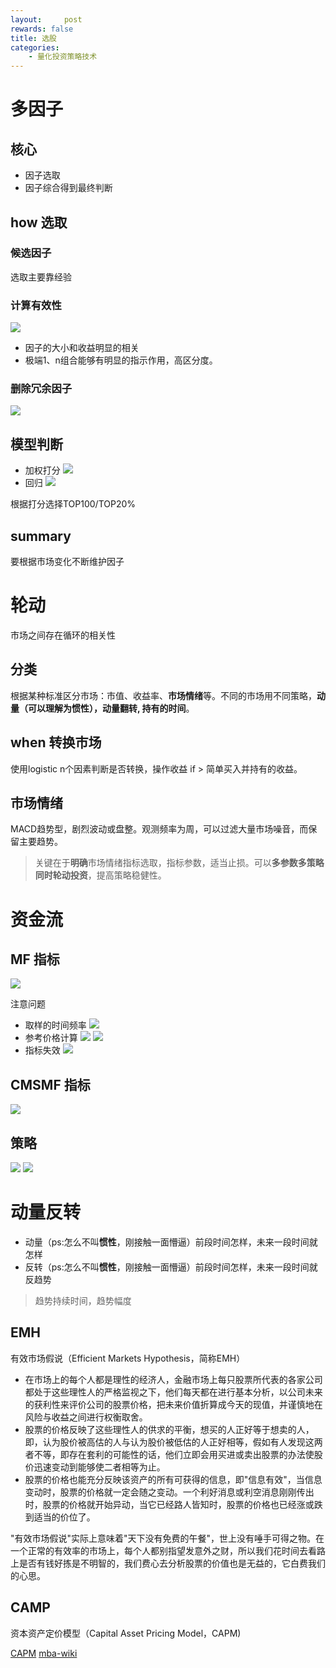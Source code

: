 ```yaml
---
layout:     post
rewards: false
title: 选股
categories:
    - 量化投资策略技术
---
```

# 多因子

## 核心
- 因子选取
- 因子综合得到最终判断

## how 选取

### 候选因子
选取主要靠经验

### 计算有效性
![](https://ws3.sinaimg.cn/large/006tNc79gy1fz8gjiib6wj30u00zqtms.jpg)
- 因子的大小和收益明显的相关
- 极端1、n组合能够有明显的指示作用，高区分度。

### 删除冗余因子
![](https://ws4.sinaimg.cn/large/006tNc79gy1fz8hpr6ghfj314r0u0qiv.jpg)


## 模型判断
- 加权打分
![](https://ws2.sinaimg.cn/large/006tNc79gy1fz8fv0dmizj31ea05y0w3.jpg)
- 回归
![](https://ws2.sinaimg.cn/large/006tNc79gy1fz8fwlsf7rj31eo0b6wjx.jpg)

根据打分选择TOP100/TOP20%

## summary
要根据市场变化不断维护因子


# 轮动

市场之间存在循环的相关性

## 分类
根据某种标准区分市场：市值、收益率、**市场情绪**等。不同的市场用不同策略，**动量（可以理解为惯性），动量翻转, 持有的时间**。

## when 转换市场
使用logistic n个因素判断是否转换，操作收益 if > 简单买入并持有的收益。

## 市场情绪
MACD趋势型，剧烈波动或盘整。观测频率为周，可以过滤大量市场噪音，而保留主要趋势。

> 关键在于**明确**市场情绪指标选取，指标参数，适当止损。可以**多参数多策略同时轮动投资**，提高策略稳健性。

# 资金流
## MF 指标
![](https://ws2.sinaimg.cn/large/006tNc79gy1fz9ewdt1pkj31fa0luahx.jpg)

注意问题
- 取样的时间频率
![](https://ws1.sinaimg.cn/large/006tNc79gy1fz9fly26mjj31eq0c2gsd.jpg)
- 参考价格计算
![](https://ws2.sinaimg.cn/large/006tNc79gy1fz9laytuqpj31cs0680vx.jpg)
![](https://ws2.sinaimg.cn/large/006tNc79gy1fz9lclomd4j31c20byzqj.jpg)
- 指标失效
![](https://ws1.sinaimg.cn/large/006tNc79gy1fz9ftdu9xoj31fm06k0w0.jpg)

## CMSMF 指标
![](https://ws1.sinaimg.cn/large/006tNc79gy1fz9lsf31xij31ci0u07fw.jpg)

## 策略
![](https://ws3.sinaimg.cn/large/006tNc79gy1fz9mhljhkkj31do0b4n1m.jpg)
![](https://ws3.sinaimg.cn/large/006tNc79gy1fz9mji8310j31e00o27e5.jpg)

# 动量反转

- 动量（ps:怎么不叫**惯性**，刚接触一面懵逼）前段时间怎样，未来一段时间就怎样
- 反转（ps:怎么不叫**惯性**，刚接触一面懵逼）前段时间怎样，未来一段时间就反趋势

> 趋势持续时间，趋势幅度

## EMH
有效市场假说（Efficient Markets Hypothesis，简称EMH）

- 在市场上的每个人都是理性的经济人，金融市场上每只股票所代表的各家公司都处于这些理性人的严格监视之下，他们每天都在进行基本分析，以公司未来的获利性来评价公司的股票价格，把未来价值折算成今天的现值，并谨慎地在风险与收益之间进行权衡取舍。
- 股票的价格反映了这些理性人的供求的平衡，想买的人正好等于想卖的人，即，认为股价被高估的人与认为股价被低估的人正好相等，假如有人发现这两者不等，即存在套利的可能性的话，他们立即会用买进或卖出股票的办法使股价迅速变动到能够使二者相等为止。
- 股票的价格也能充分反映该资产的所有可获得的信息，即"信息有效"，当信息变动时，股票的价格就一定会随之变动。一个利好消息或利空消息刚刚传出时，股票的价格就开始异动，当它已经路人皆知时，股票的价格也已经涨或跌到适当的价位了。

"有效市场假说"实际上意味着"天下没有免费的午餐"，世上没有唾手可得之物。在一个正常的有效率的市场上，每个人都别指望发意外之财，所以我们花时间去看路上是否有钱好拣是不明智的，我们费心去分析股票的价值也是无益的，它白费我们的心思。

## CAMP
资本资产定价模型（Capital Asset Pricing Model，CAPM)

[CAPM](/blog/2018/07/05/资本资产定价模型-CAPM-一致预期收益)
[mba-wiki](https://wiki.mbalib.com/wiki/CAPM)